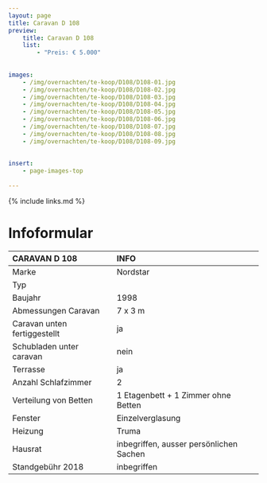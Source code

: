 ```yaml
---
layout: page
title: Caravan D 108
preview: 
    title: Caravan D 108
    list:
        - "Preis: € 5.000"
        
        
images:
    - /img/overnachten/te-koop/D108/D108-01.jpg
    - /img/overnachten/te-koop/D108/D108-02.jpg
    - /img/overnachten/te-koop/D108/D108-03.jpg
    - /img/overnachten/te-koop/D108/D108-04.jpg
    - /img/overnachten/te-koop/D108/D108-05.jpg
    - /img/overnachten/te-koop/D108/D108-06.jpg
    - /img/overnachten/te-koop/D108/D108-07.jpg
    - /img/overnachten/te-koop/D108/D108-08.jpg
    - /img/overnachten/te-koop/D108/D108-09.jpg
    
    
insert:
    - page-images-top
    
---
```


{% include links.md %}



# Infoformular

CARAVAN D 108               | INFO        | 
:---------------------------|:------------|
Marke                       |Nordstar
Typ                         |
Baujahr                     |1998
Abmessungen Caravan         |7 x 3 m
Caravan unten fertiggestellt|ja
Schubladen unter caravan    |nein
Terrasse                    |ja
Anzahl Schlafzimmer         |2
Verteilung von Betten       |1 Etagenbett + 1 Zimmer ohne Betten
Fenster                     |Einzelverglasung
Heizung                     |Truma
Hausrat                     |inbegriffen, ausser persönlichen Sachen
Standgebühr 2018            |inbegriffen